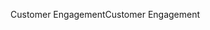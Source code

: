 <span data-ttu-id="ebf34-101">Customer Engagement</span><span class="sxs-lookup"><span data-stu-id="ebf34-101">Customer Engagement</span></span>

